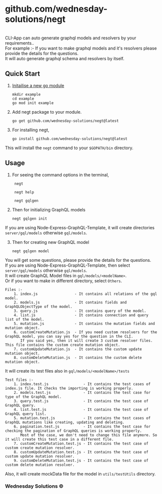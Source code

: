# github.com/wednesday-solutions/negt

<br>
CLI-App can auto generate graphql models and resolvers by your requirements.. <br>
For example :- If you want to make graphql models and it's resolvers please provide the details for the questions.<br>
It will auto generate graphql schema and resolvers by itself.

<h2><b>Quick Start</b></h2>

1.  <a href="https://golang.org/doc/tutorial/create-module">Initailise a new go module</a>

        mkdir example
        cd example
        go mod init example

2.  Add negt package to your module.

        go get github.com/wednesday-solutions/negt@latest

3.  For installing negt,

        go install github.com/wednesday-solutions/negt@latest

This will install the `negt` command to your `$GOPATH/bin` directory.

<h2><b>Usage</b></h2>
    
1. For seeing the command options in the terminal,
  
        negt

        negt help

        negt gqlgen

2.  Then for initializing GraphQL models

        negt gqlgen init

If you are using Node-Express-GraphQL-Template, it will create directories `server/gql/models` otherwise `gql/models`.

3.  Then for creating new GraphQL model

        negt gqlgen model

You will get some questions, please provide the details for the questions.<br>
If you are using Node-Express-GraphQL-Template, then select `server/gql/models` otherwise `gql/models`.<br>
It will create GraphQL Model files in `gql/models/<modelName>`.<br>
Or if you want to make in different directory, select `Others`.

    Files :-
        1. index.js                 - It contains all relations of the gql model.
        2. models.js                - It contains fields and GraphQLObjectType of the model.
        3. query.js                 - It contains query of the model.
        4. list.js                  - It contains connection and query list of the model.
        5. mutation.js              - It contains the mutation fields and mutation object.
        6. customCreateMutation.js  - If you need custom resolvers for the GraphQL model, you can say yes for the question in the CLI.
           If you said yes, then it will create 3 custom resolver files. This file contains the custom create mutation object.
        7. customUpdateMutation.js  - It contains the custom update mutation object.
        8. customDeleteMutation.js  - It contains the custom delete mutation object.

It will create its test files also in `gql/models/<modelName>/tests`

    Test files :-
        1. index.test.js                - It contains the test cases of index.js file. It checks the importing is working properly.
        2. models.test.js               - It contains the test case for type of the GraphQL model.
        3. query.test.js                - It contains the test case of GraphQL query.
        4. list.test.js                 - It contains the test case of GraphQL query list.
        5. mutation.test.js             - It contains the test cases of GraphQL mutations like creating, updating and deleting.
        6. pagination.test.js           - It contains the test case for checking the pagination of GraphQL queries is working properly.
           Most of the case, we don't need to change this file anymore. So it will create this test case in a different file.
        7. customCreateMutation.test.js - It contains the test case of custom create mutation resolver.
        8. customUpdateMutation.test.js - It contains the test case of custom update mutation resolver.
        9. customDeleteMutation.test.js - It contains the test case of custom delete mutation resolver.

Also, it will create mockData file for the model in `utils/testUtils` directory.

<h3>Wednesday Solutions &copy;</h3>
